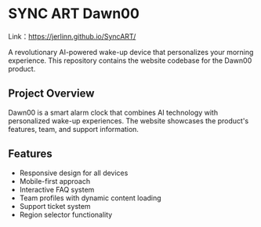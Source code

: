 # SYNC ART Dawn00

Link：https://jerlinn.github.io/SyncART/

A revolutionary AI-powered wake-up device that personalizes your morning experience. This repository contains the website codebase for the Dawn00 product.

## Project Overview

Dawn00 is a smart alarm clock that combines AI technology with personalized wake-up experiences. The website showcases the product's features, team, and support information.

## Features

- Responsive design for all devices
- Mobile-first approach
- Interactive FAQ system
- Team profiles with dynamic content loading
- Support ticket system
- Region selector functionality